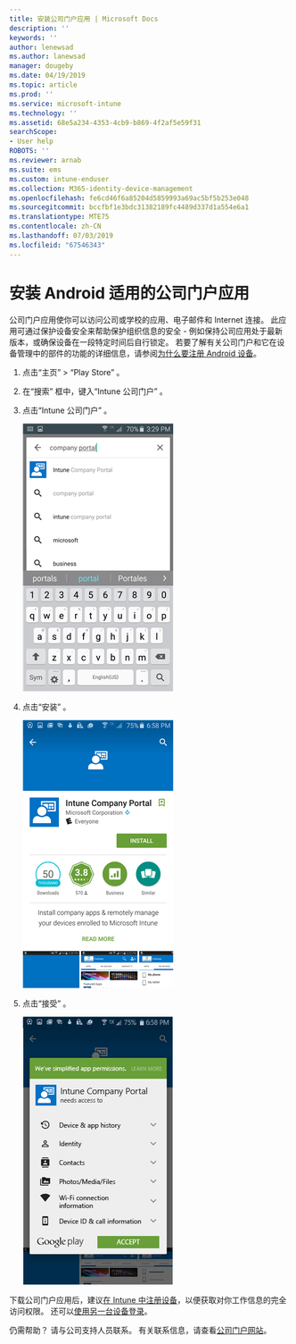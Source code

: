 ```yaml
---
title: 安装公司门户应用 | Microsoft Docs
description: ''
keywords: ''
author: lenewsad
ms.author: lanewsad
manager: dougeby
ms.date: 04/19/2019
ms.topic: article
ms.prod: ''
ms.service: microsoft-intune
ms.technology: ''
ms.assetid: 68e5a234-4353-4cb9-b869-4f2af5e59f31
searchScope:
- User help
ROBOTS: ''
ms.reviewer: arnab
ms.suite: ems
ms.custom: intune-enduser
ms.collection: M365-identity-device-management
ms.openlocfilehash: fe6cd46f6a85204d5859993a69ac5bf5b253e048
ms.sourcegitcommit: bccfbf1e3bdc31382189fc4489d337d1a554e6a1
ms.translationtype: MTE75
ms.contentlocale: zh-CN
ms.lasthandoff: 07/03/2019
ms.locfileid: "67546343"
---
```

# <a name="install-the-company-portal-app-for-android"></a>安装 Android 适用的公司门户应用

公司门户应用使你可以访问公司或学校的应用、电子邮件和 Internet 连接。 此应用可通过保护设备安全来帮助保护组织信息的安全 - 例如保持公司应用处于最新版本，或确保设备在一段特定时间后自行锁定。 若要了解有关公司门户和它在设备管理中的部件的功能的详细信息，请参阅[为什么要注册 Android 设备](why-enroll-android-device.md)。  

1. 点击“主页”   > “Play Store”  。

2. 在“搜索”  框中，键入“Intune 公司门户”  。  

3. 点击“Intune 公司门户”  。

    ![android-search-company-portal](./media/and-cpinstall-1-search-cp.png)

4. 点击“安装”  。

    ![android-install-company-portal](./media/and-cpinstall-2-install.png)

5. 点击“接受”  。

    ![android-accept-company-portal-terms](./media/and-cpinstall-3-cp-accept.png)

下载公司门户应用后，建议[在 Intune 中注册设备](enroll-device-android-company-portal.md)，以便获取对你工作信息的完全访问权限。 还可以[使用另一台设备登录](https://docs.microsoft.com/intune-user-help/sign-in-to-the-company-portal#sign-in-from-another-device)。  

仍需帮助？ 请与公司支持人员联系。 有关联系信息，请查看[公司门户网站](https://go.microsoft.com/fwlink/?linkid=2010980)。
